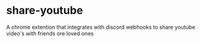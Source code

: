 # share-youtube
A chrome extention that integrates with discord webhooks to share youtube video's with friends ore loved ones
